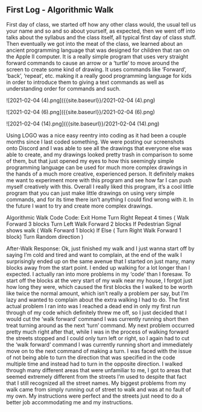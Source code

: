 ## First Log - Algorithmic Walk

First day of class, we started off how any other class would, the usual tell us your name and so and so about yourself, as expected, then we went off into talks about the syllabus and the class itself, all typical first day of class stuff. Then eventually we got into the meat of the class, we learned about an ancient programming language that was designed for children that ran on the Apple II computer. It is a really simple program that uses very straight forward commands to cause an arrow or a ‘turtle’ to move around the screen to create some kind of drawing. It uses commands like ‘Forward’, ‘back’, ‘repeat’, etc. making it a really good programming language for kids in order to introduce them to giving a text commands as well as understanding order for commands and such.    

![2021-02-04 (4).png]({{site.baseurl}}/2021-02-04 (4).png)

![2021-02-04 (6).png]({{site.baseurl}}/2021-02-04 (6).png)

![2021-02-04 (14).png]({{site.baseurl}}/2021-02-04 (14).png)

Using LOGO was a nice easy reentry into coding as it had been a couple months since I last coded something. We were posting our screenshots onto Discord and I was able to see all the drawings that everyone else was able to create, and my drawings looked pretty trash in comparison to some of them, but that just opened my eyes to how this seemingly simple programming language can be used for much more complex drawings in the hands of a much more creative, experienced person. It definitely makes me want to experiment more with this program and see how far I can push myself creatively with this. Overall I really liked this program, it’s a cool little program that you can just make little drawings on using very simple commands, and for its time there isn’t anything I could find wrong with it. In the future I want to try and create more complex drawings.



Algorithmic Walk Code
Code:
Exit Home
Turn Right
Repeat 4 times (
Walk Forward 3 blocks
Turn Left 
Walk Forward 2 blocks
If Pedestrian Signal shows walk (
Walk Forward 1 block) If Else (
Turn Right
Walk Forward 1 block)
Turn Random direction
)

After-Walk Response:
Ok, just finished my walk and I just wanna start off by saying I’m cold and tired and want to complain, at the end of the walk I surprisingly ended up on the same avenue that I started on just many, many blocks away from the start point. I ended up walking for a lot longer than I expected. I actually ran into more problems in my ‘code’ than I foresaw. To start off the blocks at the very start of my walk near my house, I forgot just how long they were, which caused the first blocks the I walked to be worth like twice the normal amount, which isn’t really a problem per say, but I’m lazy and wanted to complain about the extra walking I had to do. The first actual problem I ran into was I reached a dead end in only my first run through of my code which definitely threw me off, so I just decided that I would cut the ‘walk forward’ command I was currently running short then treat turning around as the next ‘turn’ command. My next problem occurred pretty much right after that, while I was in the process of walking forward the streets stopped and I could only turn left or right, so I again had to cut the ‘walk forward’ command I was currently running short and immediately move on to the next command of making a turn. I was faced with the issue of not being able to turn the direction that was specified in the code multiple time and instead had to turn in the opposite direction. 
I walked through many different areas that were unfamiliar to me, I got to areas that seemed extremely different from the streets I’m used to despite that fact that I still recognized all the street names. My biggest problems from my walk came from simply running out of street to walk and was at no fault of my own. My instructions were perfect and the streets just need to do a better job accommodating me and my instructions.
